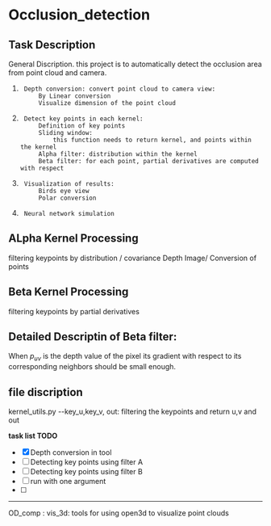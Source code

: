 # Occlusion_detection

## Task Description
General Discription. this project is to automatically detect the occlusion area from point cloud and camera.

1.      Depth conversion: convert point cloud to camera view: 
            By Linear conversion
            Visualize dimension of the point cloud
2.      Detect key points in each kernel:
            Definition of key points
            Sliding window:
                this function needs to return kernel, and points within the kernel
            Alpha filter: distribution within the kernel   
            Beta filter: for each point, partial derivatives are computed with respect
3.      Visualization of results:
            Birds eye view
            Polar conversion
4.      Neural network simulation
                
                

## ALpha Kernel Processing
filtering keypoints by distribution / covariance
Depth Image/
Conversion of points
## Beta Kernel Processing
filtering keypoints by partial derivatives




## Detailed Descriptin of Beta filter: 


When $p_{uv}$ is the depth value of the pixel
its gradient with respect to its corresponding neighbors should be small enough.



## file discription
kernel_utils.py --key_u,key_v, out: filtering the keypoints and return u,v and out



**task list TODO**
- [x] Depth conversion in tool 
- [ ] Detecting key points using filter A
- [ ] Detecting key points using filter B
- [ ] run with one argument 
- [ ] 



----------------------------------------------------------------
OD_comp : vis_3d: tools for using open3d to visualize point clouds